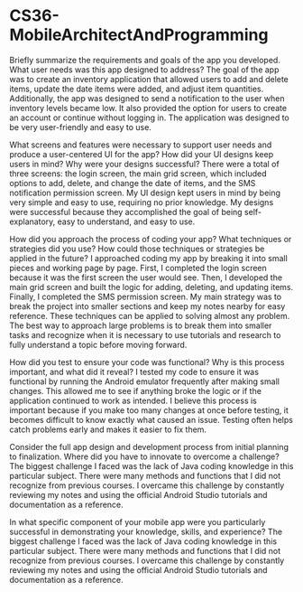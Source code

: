 # CS36-MobileArchitectAndProgramming
Briefly summarize the requirements and goals of the app you developed. What user needs was this app designed to address?
The goal of the app was to create an inventory application that allowed users to add and delete items, update the date items were added, and adjust item quantities.
Additionally, the app was designed to send a notification to the user when inventory levels became low. It also provided the option for users to create an account or continue without logging in. 
The application was designed to be very user-friendly and easy to use.

What screens and features were necessary to support user needs and produce a user-centered UI for the app? How did your UI designs keep users in mind? Why were your designs successful?
There were a total of three screens: the login screen, the main grid screen, which included options to add, delete, and change the date of items, and the SMS notification permission screen. 
My UI design kept users in mind by being very simple and easy to use, requiring no prior knowledge. My designs were successful because they accomplished the goal of being self-explanatory, easy to understand, and easy to use.

How did you approach the process of coding your app? What techniques or strategies did you use? How could those techniques or strategies be applied in the future?
I approached coding my app by breaking it into small pieces and working page by page. First, I completed the login screen because it was the first screen the user would see.
Then, I developed the main grid screen and built the logic for adding, deleting, and updating items. Finally, I completed the SMS permission screen.
My main strategy was to break the project into smaller sections and keep my notes nearby for easy reference. These techniques can be applied to solving almost any problem. 
The best way to approach large problems is to break them into smaller tasks and recognize when it is necessary to use tutorials and research to fully understand a topic before moving forward.

How did you test to ensure your code was functional? Why is this process important, and what did it reveal?
I tested my code to ensure it was functional by running the Android emulator frequently after making small changes. This allowed me to see if anything broke the logic or if the application continued to work as intended. 
I believe this process is important because if you make too many changes at once before testing, it becomes difficult to know exactly what caused an issue. 
Testing often helps catch problems early and makes it easier to fix them.


Consider the full app design and development process from initial planning to finalization. Where did you have to innovate to overcome a challenge?
The biggest challenge I faced was the lack of Java coding knowledge in this particular subject. There were many methods and functions that I did not recognize from previous courses. 
I overcame this challenge by constantly reviewing my notes and using the official Android Studio tutorials and documentation as a reference.

In what specific component of your mobile app were you particularly successful in demonstrating your knowledge, skills, and experience?
The biggest challenge I faced was the lack of Java coding knowledge in this particular subject. There were many methods and functions that I did not recognize from previous courses. 
I overcame this challenge by constantly reviewing my notes and using the official Android Studio tutorials and documentation as a reference.
